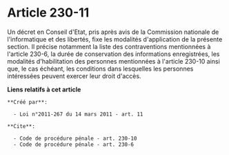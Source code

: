 # Article 230-11

Un décret en Conseil d'Etat, pris après avis de la Commission nationale de l'informatique et des libertés, fixe les modalités
d'application de la présente section. Il précise notamment la liste des contraventions mentionnées à l'article 230-6, la
durée de conservation des informations enregistrées, les modalités d'habilitation des personnes mentionnées à l'article
230-10 ainsi que, le cas échéant, les conditions dans lesquelles les personnes intéressées peuvent exercer leur droit
d'accès.

**Liens relatifs à cet article**

	**Créé par**:

	  - Loi n°2011-267 du 14 mars 2011 - art. 11

	**Cite**:

	  - Code de procédure pénale - art. 230-10
	  - Code de procédure pénale - art. 230-6
